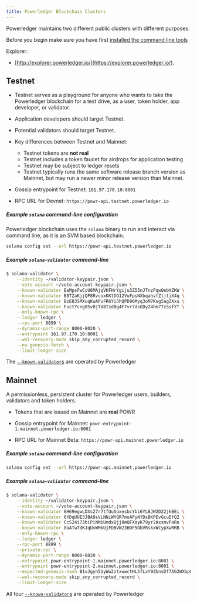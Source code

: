 ```yaml
---
title: Powerledger Blockchain Clusters
---
```


Powerledger maintains two different public clusters with different purposes.

Before you begin make sure you have first
[installed the command line tools](cli/install-solana-cli-tools.md)

Explorer:

- [http://explorer.powerledger.io/](https://explorer.powerledger.io/).

## Testnet

- Testnet serves as a playground for anyone who wants to take the Powerledger blockchain for a
  test drive, as a user, token holder, app developer, or validator.
- Application developers should target Testnet.
- Potential validators should target Testnet.
- Key differences between Testnet and Mainnet:
  - Testnet tokens are **not real**
  - Testnet includes a token faucet for airdrops for application testing
  - Testnet may be subject to ledger resets
  - Testnet typically runs the same software release branch version as Mainnet,
    but may run a newer minor release version than Mainnet.
- Gossip entrypoint for Testnet: `161.97.170.10:8001`

- RPC URL for Devnet: `https://powr-api.testnet.powerledger.io`

##### Example `solana` command-line configuration

Powerledger blockchain uses the `solana` binary to run and interact via command line, as it is an SVM based blockchain.

```bash
solana config set --url https://powr-api.testnet.powerledger.io
```

##### Example `solana-validator` command-line

```bash
$ solana-validator \
    --identity ~/validator-keypair.json \
    --vote-account ~/vote-account-keypair.json \
    --known-validator EeMpsFwCcU6MAjqVKFHrYgiju3Z55nJTnzPqwQebXZKW \
    --known-validator B8TZaKjjQP8RvcoxKKtDG12VuFpsNXbqahvfZtjtjX4q \
    --known-validator BzE83SMXuqKwAPuFR6Yi5hQPD96Myq3oM7Ksg5agZXxu \
    --known-validator FuctYcng8Sv8jTd8TzdBg4F7vr7dsGDy24hm77zSsfYT \
    --only-known-rpc \
    --ledger ledger \
    --rpc-port 8899 \
    --dynamic-port-range 8000-8020 \
    --entrypoint 161.97.170.10:8001 \
    --wal-recovery-mode skip_any_corrupted_record \
    --no-genesis-fetch \
    --limit-ledger-size
```

The [`--known-validator`s](running-validator/validator-start.md#known-validators)
are operated by Powerledger

## Mainnet

A permissionless, persistent cluster for Powerledger users, builders, validators and token holders.

- Tokens that are issued on Mainnet are **real** POWR
- Gossip entrypoint for Mainnet: `powr-entrypoint-1.mainnet.powerledger.io:8001`


- RPC URL for Mainnet Beta: `https://powr-api.mainnet.powerledger.io`

##### Example `solana` command-line configuration

```bash
solana config set --url https://powr-api.mainnet.powerledger.io
```

##### Example `solana-validator` command-line

```bash
$ solana-validator \
    --identity ~/validator-keypair.json \
    --vote-account ~/vote-account-keypair.json \
    --known-validator 6H69egwLDXs27r7tfUu5oxesbcYbi6YL8JW2D22jkBEi \
    --known-validator 6YDqUUE3JBA9sVLNNiWYQR7moAPyNfDsBKPEvGcuEfQ2 \
    --known-validator CcS24i73biPiNMiUmdxQjj8mQFXayK79yr2AxsmvPaRo \
    --known-validator 8oATwTdKJqUvWMkUjFDBVW23HDF5DbVRskxWCypXwRRB \
    --only-known-rpc \
    --ledger ledger \
    --rpc-port 8899 \
    --private-rpc \
    --dynamic-port-range 8000-8020 \
    --entrypoint powr-entrypoint-1.mainnet.powerledger.io:8001 \
    --entrypoint powr-entrypoint-2.mainnet.powerledger.io:8001 \
    --expected-genesis-hash B1xJgyn5UyWw2itxwwctHL5fLxY9ZbnsDf7AG2WXbpGY \
    --wal-recovery-mode skip_any_corrupted_record \
    --limit-ledger-size
```

All four [`--known-validator`s](running-validator/validator-start.md#known-validators)
are operated by Powerledger
